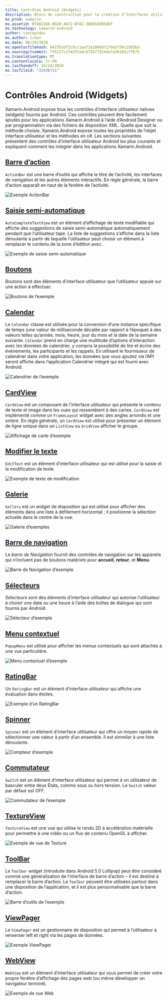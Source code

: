 ```yaml
---
title: Contrôles Android (Widgets)
description: Blocs de construction pour la création d’Interfaces utilisateur de Xamarin.Android
ms.prod: xamarin
ms.assetid: B7A82166-B920-4672-B7A2-20DD5E0B5AEF
ms.technology: xamarin-android
author: conceptdev
ms.author: crdun
ms.date: 08/29/2018
ms.openlocfilehash: 842fb1df2c9cc1aaf1a106687179a3730c2503bd
ms.sourcegitcommit: 7f6127c2f425fadc675b77d14de7a36103cff675
ms.translationtype: MT
ms.contentlocale: fr-FR
ms.lasthandoff: 10/24/2018
ms.locfileid: "32436711"
---
```

# <a name="android-controls-widgets"></a>Contrôles Android (Widgets)

Xamarin.Android expose tous les contrôles d’interface utilisateur natives (widgets) fournis par Android. Ces contrôles peuvent être facilement ajoutés pour les applications Xamarin.Android à l’aide d’Android Designer ou par programmation via des fichiers de disposition XML. Quelle que soit la méthode choisie, Xamarin.Android expose toutes les propriétés de l’objet interface utilisateur et les méthodes en c#. Les sections suivantes présentent des contrôles d’interface utilisateur Android les plus courants et expliquent comment les intégrer dans les applications Xamarin.Android.

## <a name="action-barandroiduser-interfacecontrolsaction-barmd"></a>[Barre d’action](~/android/user-interface/controls/action-bar.md) 

`ActionBar` est une barre d’outils qui affiche le titre de l’activité, les interfaces de navigation et les autres éléments interactifs. En règle générale, la barre d’action apparaît en haut de la fenêtre de l’activité.

![Exemple ActionBar](images/action-bar.png)


## <a name="auto-completeandroiduser-interfacecontrolsauto-completemd"></a>[Saisie semi-automatique](~/android/user-interface/controls/auto-complete.md)

`AutoCompleteTextView` est un élément d’affichage de texte modifiable qui affiche des suggestions de saisie semi-automatique automatiquement pendant que l’utilisateur tape. La liste de suggestions s’affiche dans la liste déroulante à partir de laquelle l’utilisateur peut choisir un élément à remplacer le contenu de la zone d’édition avec.

![Exemple de saisie semi-automatique](images/auto-complete.png)


## <a name="buttonsandroiduser-interfacecontrolsbuttonsindexmd"></a>[Boutons](~/android/user-interface/controls/buttons/index.md)

Boutons sont des éléments d’interface utilisateur que l’utilisateur appuie sur une action à effectuer.

![Boutons de l’exemple](images/buttons.png)


## <a name="calendarandroiduser-interfacecontrolscalendarmd"></a>[Calendar](~/android/user-interface/controls/calendar.md)

Le `Calendar` classe est utilisée pour la conversion d’une instance spécifique de temps (une valeur de milliseconde décalée par rapport à l’époque) à des valeurs telles qu’année, mois, heure, jour du mois et la date de la semaine suivante.
`Calendar` prend en charge une multitude d’options d’interaction avec les données de calendrier, y compris la possibilité de lire et écrire des événements, les participants et les rappels. En utilisant le fournisseur de calendrier dans votre application, les données que vous ajoutez via l’API seront affiche dans l’application Calendrier intégré qui est fourni avec Android.

![Calendrier de l’exemple](images/calendar.png)


## <a name="cardviewandroiduser-interfacecontrolscard-viewmd"></a>[CardView](~/android/user-interface/controls/card-view.md)

`CardView` est un composant de l’interface utilisateur qui présente le contenu de texte et image dans les vues qui ressemblent à des cartes. `CardView` est implémenté comme un `FrameLayout` widget avec des angles arrondis et une ombre. En règle générale, un `CardView` est utilisé pour présenter un élément de ligne unique dans un `ListView` ou `GridView` afficher le groupe.

![Affichage de carte d’exemple](images/cardview.png)


## <a name="edit-textandroiduser-interfacecontrolsedit-textmd"></a>[Modifier le texte](~/android/user-interface/controls/edit-text.md)

`EditText` est un élément d’interface utilisateur qui est utilisé pour la saisie et la modification de texte.

![Exemple de texte de modification](images/edit-text.png)


## <a name="galleryandroiduser-interfacecontrolsgallerymd"></a>[Galerie](~/android/user-interface/controls/gallery.md)

`Gallery` est un widget de disposition qui est utilisé pour afficher des éléments dans une liste à défilement horizontal ; il positionne la sélection actuelle dans le centre de la vue.

![Galerie d’exemples](images/gallery.png)


## <a name="navigation-barandroiduser-interfacecontrolsnavigation-barmd"></a>[Barre de navigation](~/android/user-interface/controls/navigation-bar.md)

Le *barre de Navigation* fournit des contrôles de navigation sur les appareils qui n’incluent pas de boutons matériels pour **accueil**, **retour**, et **Menu**.

![Barre de Navigation d’exemple](images/navigation-bar.png)


## <a name="pickersandroiduser-interfacecontrolspickersindexmd"></a>[Sélecteurs](~/android/user-interface/controls/pickers/index.md)

*Sélecteurs* sont des éléments d’interface utilisateur qui autorise l’utilisateur à choisir une date ou une heure à l’aide des boîtes de dialogue qui sont fournis par Android.

![Sélecteur d’exemple](images/picker.png)


## <a name="popup-menuandroiduser-interfacecontrolspopup-menumd"></a>[Menu contextuel](~/android/user-interface/controls/popup-menu.md)

`PopupMenu` est utilisé pour afficher les menus contextuels qui sont attachés à une vue particulière.

![Menu contextuel d’exemple](images/popup-menu.png)


## <a name="ratingbarandroiduser-interfacecontrolsratingbarmd"></a>[RatingBar](~/android/user-interface/controls/ratingbar.md)

Un `RatingBar` est un élément d’interface utilisateur qui affiche une évaluation dans étoiles.

![Exemple d’un RatingBar](ratingbar-images/01-ratingbar.png)


## <a name="spinnerandroiduser-interfacecontrolsspinnermd"></a>[Spinner](~/android/user-interface/controls/spinner.md)

`Spinner` est un élément d’interface utilisateur qui offre un moyen rapide de sélectionner une valeur à partir d’un ensemble. Il est simmilar à une liste déroulante. 

![Compteur d’exemple](images/spinner.png)


## <a name="switchandroiduser-interfacecontrolsswitchmd"></a>[Commutateur](~/android/user-interface/controls/switch.md)

`Switch` est un élément d’interface utilisateur qui permet à un utilisateur de basculer entre deux États, comme sous ou hors tension. Le `Switch` valeur par défaut est OFF.

![Commutateur de l’exemple](images/switch.png)


## <a name="textureviewandroiduser-interfacecontrolstexture-viewmd"></a>[TextureView](~/android/user-interface/controls/texture-view.md)

`TextureView` est une vue qui utilise le rendu 2D à accélération matérielle pour permettre à une vidéo ou un flux de contenu OpenGL à afficher.

![Exemple de vue de Texture](images/texture-view.png)


## <a name="toolbarandroiduser-interfacecontrolstool-barindexmd"></a>[ToolBar](~/android/user-interface/controls/tool-bar/index.md)

Le `Toolbar` widget (introduite dans Android 5.0 Lollipop) peut être considéré comme une généralisation de l’interface de barre d’action &ndash; il est destiné à remplacer la barre d’action. Le `Toolbar` peuvent être utilisées partout dans une disposition de l’application, et il est plus personnalisable que la barre d’action.

![Barre d’outils de l’exemple](images/toolbar.png)


## <a name="viewpagerandroiduser-interfacecontrolsview-pagerindexmd"></a>[ViewPager](~/android/user-interface/controls/view-pager/index.md) 

Le `ViewPager` est un gestionnaire de disposition qui permet à l’utilisateur à renverser left et right via les pages de données.

![Exemple ViewPager](images/viewpager.png)


## <a name="webviewandroiduser-interfacecontrolsweb-viewmd"></a>[WebView](~/android/user-interface/controls/web-view.md)

`WebView` est un élément d’interface utilisateur qui vous permet de créer votre propre fenêtre d’affichage des pages web (ou même développer un navigateur terminé).

![Exemple de vue Web](images/web-view.png)

